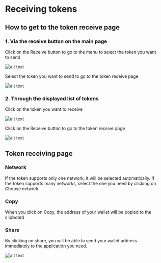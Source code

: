 # Receiving tokens

## How to get to the token receive page

### 1. Via the receive button on the main page

Click on the Receive button to go to the menu to select the token you want to send

![alt text](image-5.png)

Select the token you want to send to go to the token receive page

![alt text](image-1.png)

### 2. Through the displayed list of tokens

Click on the token you want to receive

![alt text](image-2.png)

Click on the Receive button to go to the token receive page

![alt text](image-6.png)

## Token receiving page

### Network

If the token supports only one network, it will be selected automatically. If the token supports many networks, select the one you need by clicking on Choose network

### Copy

When you click on Copy, the address of your wallet will be copied to the clipboard

### Share
By clicking on share, you will be able to send your wallet address immediately to the application you need.

![alt text](image-7.png)